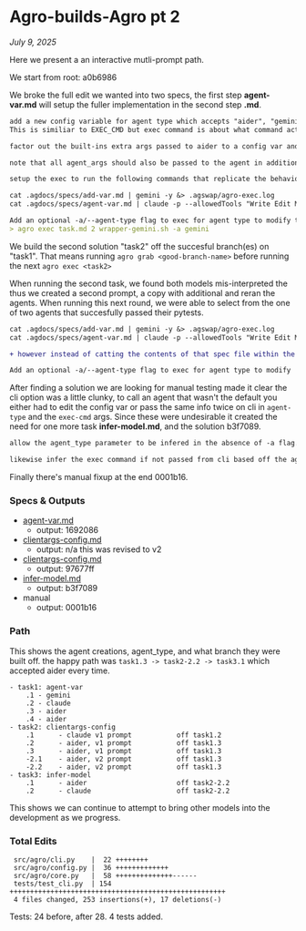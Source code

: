 # Agro-builds-Agro pt 2
_July 9, 2025_

Here we present a an interactive mutli-prompt path.

We start from root: a0b6986

We broke the full edit we wanted into two specs, the first step **agent-var.md** will setup the fuller implementation in the second step **.md**.

```md
add a new config variable for agent type which accepts "aider", "gemini", "claude" or rejects as not found. It should default to "aider".
This is similiar to EXEC_CMD but exec command is about what command actually gets run .e.g "my-aider.sh", this variable will help establish which underlying agent is actually called by the exec_cmd, and this helps determines certain procedures that need to be run in exec flo  and which built-in flags (e.g. --yes) get passed to the script.
```

```md
factor out the built-ins extra args passed to aider to a config var and setup exec to pass different arg structure for each known agent type.

note that all agent_args should also be passed to the agent in addition to the built-ins.

setup the exec to run the following commands that replicate the behavior of the following commands for the launching the agent, note for claude and 

cat .agdocs/specs/add-var.md | gemini -y &> .agswap/agro-exec.log
cat .agdocs/specs/agent-var.md | claude -p --allowedTools "Write Edit MultiEdit" &> .agswap/agro-exec.log

Add an optional -a/--agent-type flag to exec for agent type to modify that config var set at workspace level. this is because the exec-cmd might differ from the agent-type, e.g.
> agro exec task.md 2 wrapper-gemini.sh -a gemini
```

 
We build the second solution "task2" off the succesful branch(es) on "task1". That means running `agro grab <good-branch-name>` before running the next `agro exec <task2>`

When running the second task, we found both models mis-interpreted the thus we created a second prompt, a copy with additional and reran the agents. When running this next round, we were able to select from the one of two agents that succesfully passed their pytests.

```diff
cat .agdocs/specs/add-var.md | gemini -y &> .agswap/agro-exec.log
cat .agdocs/specs/agent-var.md | claude -p --allowedTools "Write Edit MultiEdit" &> .agswap/agro-exec.log

+ however instead of catting the contents of that spec file within the shell command, read the contents in (exit status 1 if file empty) and then dump those to stdin with the command

Add an optional -a/--agent-type flag to exec for agent type to modify 
```

After finding a solution we are looking for manual testing made it clear the cli option was a little clunky, to call an agent that wasn't the default you either had to edit the config var or pass the same info twice on cli in `agent-type` and the `exec-cmd` args. Since these were undesirable it created the need for one more task **infer-model.md**, and the solution b3f7089.

```md
allow the agent_type parameter to be infered in the absence of -a flag. We infer the agent_type from exec-cmd if passed absed on the criterion is a recognized agenttype in the name of the exec-cmd, e.g. "gemini" is in "mgemini.sh"

likewise infer the exec command if not passed from cli based off the agent type supplied in the -a flag if passed.
```

Finally there's manual fixup at the end 0001b16.

### Specs & Outputs

- [agent-var.md](../../.public-agdocs/specs/agent-var.md)
    - output: 1692086
- [clientargs-config.md](../../.public-agdocs/specs/clientargs-config.md)
    - output: n/a this was revised to v2
- [clientargs-config.md](../../.public-agdocs/specs/clientargs-config.md)
    - output: 97677ff
- [infer-model.md](../../.public-agdocs/specs/infer-model.md)
    - output: b3f7089
- manual
    - output: 0001b16


### Path

This shows the agent creations, agent_type, and what branch they were built off. the happy path was `task1.3 -> task2-2.2 -> task3.1` which accepted aider every time.

```
- task1: agent-var
    .1 - gemini
    .2 - claude
    .3 - aider
    .4 - aider
- task2: clientargs-config
    .1      - claude v1 prompt           off task1.2
    .2      - aider, v1 prompt           off task1.3
    .3      - aider, v1 prompt           off task1.3
    -2.1    - aider, v2 prompt           off task1.3
    -2.2    - aider, v2 prompt           off task1.3
- task3: infer-model
    .1      - aider                      off task2-2.2
    .2      - claude                     off task2-2.2
```

This shows we can continue to attempt to bring other models into the development as we progress.

### Total Edits

```
 src/agro/cli.py    |  22 ++++++++
 src/agro/config.py |  36 +++++++++++++
 src/agro/core.py   |  58 ++++++++++++++------
 tests/test_cli.py  | 154 +++++++++++++++++++++++++++++++++++++++++++++++++++++
 4 files changed, 253 insertions(+), 17 deletions(-)

```

Tests: 24 before, after 28. 4 tests added.